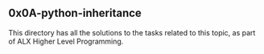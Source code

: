 ## 0x0A-python-inheritance

This directory has all the solutions to the tasks related to this topic, as part of ALX Higher Level Programming.